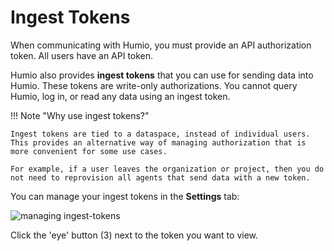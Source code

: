 # Ingest Tokens
When communicating with Humio, you must provide an API authorization token. All users have an API token.

Humio also provides **ingest tokens** that you can use for sending data into Humio.
These tokens are write-only authorizations. You cannot query Humio, log in, or read any data using an ingest token.

!!! Note "Why use ingest tokens?"

    Ingest tokens are tied to a dataspace, instead of individual users. This provides an alternative way of managing authorization that is more convenient for some use cases.

    For example, if a user leaves the organization or project, then you do not need to reprovision all agents that send data with a new token.

You can manage your ingest tokens in the **Settings** tab:

![managing ingest-tokens](/images/ingest-tokens.png)

Click the 'eye' button (3) next to the token you want to view.
